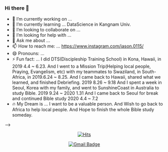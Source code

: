### Hi there 👋

- 🔭 I’m currently working on ...
- 🌱 I’m currently learning ... DataScience in Kangnam Univ.
- 👯 I’m looking to collaborate on ...
- 🤔 I’m looking for help with ...
- 💬 Ask me about ...
- 📫 How to reach me: ... https://www.instagram.com/jason.0115/
- 😄 Pronouns: ... 
- ⚡ Fun fact: ... I did DTS(Discipleship Training School) in Kona, Hawaii, in 2019 4.4 ~ 6.23.
                   And I went to a Mission Trip(Helping local people, Praying, Evangelism, etc) with my teammates to Swaziland, in South-Africa, in 2019.6.24 ~ 8.25.
                   And I came back to Hawaii, shared what we learned, and finished Debriefing. 2019 8.26 ~ 9.18
                   And I spent a week in Seoul, Korea with my family, and went to SunshineCoast in Australia to study Bible. 2019 9.24 ~ 2020 1.31
                   And I came back to Seoul for break and continued Bible study 2020 4.4 ~ 7.2
- 🔥 My Dream is ...  I want to be a valuable person. And Wish to go back to Africa to help local people. And Hope to finish the whole Bible study someday.

-->
  <div align=center>
  
  [![Hits](https://hits.seeyoufarm.com/api/count/incr/badge.svg?url=https%3A%2F%2Fgithub.com%2FJasonChe0115&count_bg=%2379C83D&title_bg=%23555555&icon=&icon_color=%23E7E7E7&title=hits&edge_flat=false)](https://hits.seeyoufarm.com)
  
  </div>
  
  <div align=center>
  
  [![Gmail Badge](https://img.shields.io/badge/Gmail-d14836?style=flat-square&logo=Gmail&logoColor=white&link=mailto:chemyungsu@gmail.com)](mailto:chemyungsu@gmail.com)
  
  </div>
